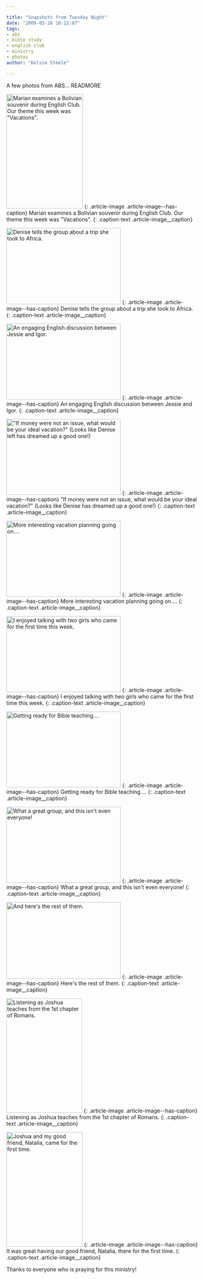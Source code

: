 ```yaml
---

title: "Snapshots from Tuesday Night"
date: "2009-03-26 10:12:07"
tags:
- abs
- bible study
- english club
- ministry
- photos
author: "Kelsie Steele"

---
```


A few photos from ABS... READMORE

<a href="//d21yo20tm8bmc2.cloudfront.net/2009/03/dsc_5132.jpg"><img class="size-medium wp-image-579" title="dsc_5132" src="//d21yo20tm8bmc2.cloudfront.net/2009/03/dsc_5132-201x300.jpg" alt="Marian examines a Bolivian souvenir during English Club. Our theme this week was &quot;Vacations&quot;." width="201" height="300" /></a>
{: .article-image .article-image--has-caption}
Marian examines a Bolivian souvenir during English Club. Our theme this week was "Vacations".
{: .caption-text .article-image__caption}

<a href="//d21yo20tm8bmc2.cloudfront.net/2009/03/dsc_5130.jpg"><img class="size-medium wp-image-580" title="dsc_5130" src="//d21yo20tm8bmc2.cloudfront.net/2009/03/dsc_5130-300x200.jpg" alt="Denise tells the group about a trip she took to Africa." width="300" height="200" /></a>
{: .article-image .article-image--has-caption}
Denise tells the group about a trip she took to Africa.
{: .caption-text .article-image__caption}

<a href="//d21yo20tm8bmc2.cloudfront.net/2009/03/dsc_5135.jpg"><img class="size-medium wp-image-581" title="dsc_5135" src="//d21yo20tm8bmc2.cloudfront.net/2009/03/dsc_5135-300x199.jpg" alt="An engaging English discussion between Jessie and Igor." width="300" height="199" /></a>
{: .article-image .article-image--has-caption}
An engaging English discussion between Jessie and Igor.
{: .caption-text .article-image__caption}

 <a href="//d21yo20tm8bmc2.cloudfront.net/2009/03/dsc_5136.jpg"><img class="size-medium wp-image-582" title="dsc_5136" src="//d21yo20tm8bmc2.cloudfront.net/2009/03/dsc_5136-300x199.jpg" alt="&quot;If money were not an issue, what would be your ideal vacation?&quot; (Looks like Denise left has dreamed up a good one!)" width="300" height="199" /></a>
{: .article-image .article-image--has-caption}
"If money were not an issue, what would be your ideal vacation?" (Looks like Denise has dreamed up a good one!)
{: .caption-text .article-image__caption}

<a href="//d21yo20tm8bmc2.cloudfront.net/2009/03/dsc_5137.jpg"><img class="size-medium wp-image-584" title="dsc_5137" src="//d21yo20tm8bmc2.cloudfront.net/2009/03/dsc_5137-300x199.jpg" alt="More interesting vacation planning going on...." width="300" height="199" /></a>
{: .article-image .article-image--has-caption}
More interesting vacation planning going on….
{: .caption-text .article-image__caption}

<a href="//d21yo20tm8bmc2.cloudfront.net/2009/03/dsc_5134.jpg"><img class="size-medium wp-image-585" title="dsc_5134" src="//d21yo20tm8bmc2.cloudfront.net/2009/03/dsc_5134-300x199.jpg" alt="I enjoyed talking with two girls who came for the first time this week." width="300" height="199" /></a>
{: .article-image .article-image--has-caption}
I enjoyed talking with two girls who came for the first time this week.
{: .caption-text .article-image__caption}

<a href="//d21yo20tm8bmc2.cloudfront.net/2009/03/dsc_5138.jpg"><img class="size-medium wp-image-586" title="dsc_5138" src="//d21yo20tm8bmc2.cloudfront.net/2009/03/dsc_5138-300x199.jpg" alt="Getting ready for Bible teaching...." width="300" height="199" /></a>
{: .article-image .article-image--has-caption}
Getting ready for Bible teaching….
{: .caption-text .article-image__caption}

<a href="//d21yo20tm8bmc2.cloudfront.net/2009/03/dsc_5139.jpg"><img class="size-medium wp-image-587" title="dsc_5139" src="//d21yo20tm8bmc2.cloudfront.net/2009/03/dsc_5139-300x199.jpg" alt="What a great group, and this isn't even everyone!" width="300" height="199" /></a>
{: .article-image .article-image--has-caption}
What a great group, and this isn't even everyone!
{: .caption-text .article-image__caption}

<a href="//d21yo20tm8bmc2.cloudfront.net/2009/03/dsc_5140.jpg"><img class="size-medium wp-image-588" title="dsc_5140" src="//d21yo20tm8bmc2.cloudfront.net/2009/03/dsc_5140-300x201.jpg" alt="And here's the rest of them." width="300" height="201" /></a>
{: .article-image .article-image--has-caption}
Here's the rest of them.
{: .caption-text .article-image__caption}

<a href="//d21yo20tm8bmc2.cloudfront.net/2009/03/dsc_5142.jpg"><img class="size-medium wp-image-589" title="dsc_5142" src="//d21yo20tm8bmc2.cloudfront.net/2009/03/dsc_5142-199x300.jpg" alt="Listening as Joshua teaches from the 1st chapter of Romans." width="199" height="300" /></a>
{: .article-image .article-image--has-caption}
Listening as Joshua teaches from the 1st chapter of Romans.
{: .caption-text .article-image__caption}

<a href="//d21yo20tm8bmc2.cloudfront.net/2009/03/dsc_5141.jpg"><img class="size-medium wp-image-590" title="dsc_5141" src="//d21yo20tm8bmc2.cloudfront.net/2009/03/dsc_5141-200x300.jpg" alt="Joshua and my good friend, Natalia, came for the first time." width="200" height="300" /></a>
{: .article-image .article-image--has-caption}
It was great having our good friend, Natalia, there for the first time.
{: .caption-text .article-image__caption}

Thanks to everyone who is praying for this ministry!
